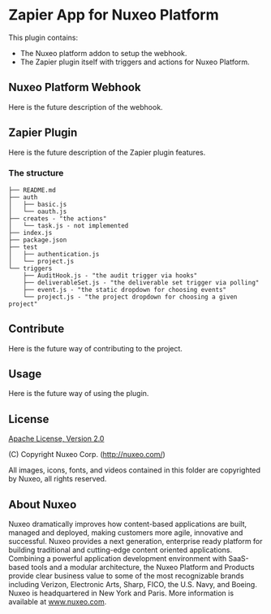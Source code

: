 # Zapier App for Nuxeo Platform

This plugin contains:

- The Nuxeo platform addon to setup the webhook.
- The Zapier plugin itself with triggers and actions for Nuxeo Platform.

## Nuxeo Platform Webhook

Here is the future description of the webhook.

## Zapier Plugin

Here is the future description of the Zapier plugin features.

### The structure

```
├── README.md
├── auth
│   ├── basic.js
│   └── oauth.js
├── creates - "the actions"
│   └── task.js - not implemented
├── index.js
├── package.json
├── test
│   ├── authentication.js
│   └── project.js
└── triggers
    ├── AuditHook.js - "the audit trigger via hooks"
    ├── deliverableSet.js - "the deliverable set trigger via polling"
    ├── event.js - "the static dropdown for choosing events"
    └── project.js - "the project dropdown for choosing a given project"
```

## Contribute

Here is the future way of contributing to the project.

## Usage

Here is the future way of using the plugin.

## License

[Apache License, Version 2.0](http://www.apache.org/licenses/LICENSE-2.0.html) 

(C) Copyright Nuxeo Corp. (http://nuxeo.com/)

All images, icons, fonts, and videos contained in this folder are copyrighted by Nuxeo, all rights reserved.

## About Nuxeo

Nuxeo dramatically improves how content-based applications are built, managed and deployed, making customers more agile, innovative and successful. Nuxeo provides a next generation, enterprise ready platform for building traditional and cutting-edge content oriented applications. Combining a powerful application development environment with SaaS-based tools and a modular architecture, the Nuxeo Platform and Products provide clear business value to some of the most recognizable brands including Verizon, Electronic Arts, Sharp, FICO, the U.S. Navy, and Boeing. Nuxeo is headquartered in New York and Paris. More information is available at www.nuxeo.com.